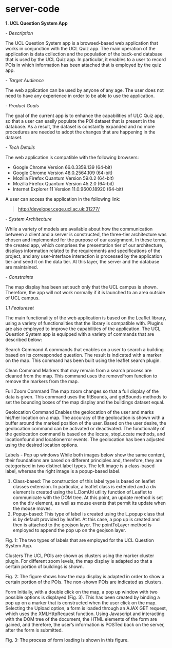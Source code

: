 # server-code


**1. UCL Question System App**

*- Description*

The UCL Question System app is a browsed-based web application that works in conjunction with the UCL Quiz app. The main operation of the application is data collection and the population of the back-end database that is used by the UCL Quiz app. In particular, it enables to a user to record POIs in which information has been attached that is employed by the quiz app.

*- Target Audience*

The web application can be used by anyone of any age. The user does not need to have any experience in order to be able to use the application.

*- Product Goals*

The goal of the current app is to enhance the capabilities of ULC Quiz app, so that a user can easily populate the POI dataset that is present in the database. As a result, the dataset is constantly expanded and no more procedures are needed to adopt the changes that are happening in the dataset. 

*- Tech Details*

The web application is compatible with the following browsers:
- Google Chrome Version 66.0.3359.139 (64-bit)
- Google Chrome Version 48.0.2564.109 (64-bit)
- Mozilla Firefox Quantum Version 59.0.2 (64-bit)
- Mozilla Firefox Quantum Version 45.2.0 (64-bit)
- Internet Explorer 11 Version 11.0.9600.18920 (64-bit) 

A user can access the application in the following link:

> http://developer.cege.ucl.ac.uk:31277/


*- System Architecture*

While a variety of models are available about how the communication between a client and a server is constructed, the three-tier architecture was chosen and implemented for the purpose of our assignment. In these terms, the created app, which comprises the presentation tier of our architecture, displays information related to the requirements and specifications of the project, and any user-interface interaction is processed by the application tier and send it on the data tier. At this layer, the server and the database are maintained. 

*- Constraints*

The map display has been set such only that the UCL campus is shown. Therefore, the app will not work normally if it is launched to an area outside of UCL campus. 

*1.1 Featureset*

The main functionality of the web application is based on the Leaflet library, using a variety of functionalities that the library is compatible with. Plugins are also employed to improve the capabilities of the application.
The UCL Question System app is equipped with a variety of commands that are described below:

Search Command 
A commands that enables on a user to search a building based on its corresponded question. The result is indicated with a marker on the map.
This command has been built using the leaflet search plugin.

Clean Command
Markers that may remain from a search process are cleaned from the map. This command uses the removeFrom function to remove the markers from the map.

Full Zoom Command 
The map zoom changes so that a full display of the data is given. This command uses the fitBounds, and getBounds methods to set the bounding boxes of the map display and the buildings dataset equal.

Geolocation Command
Enables the geolocation of the user and marks his/her location on a map. The accuracy of the geolocation is shown with a buffer around the marked position of the user. Based on the user desire, the geolocation command can be activated or deactivated.
The functionality of the geolocation command is based on the locate, stopLocate methods, and locationfound and locationerror events. The geolocation has been adjusted using the desired location options.

Labels - Pop up windows
While both images below show the same content, their foundations are based on  different principles and, therefore, they are categorised in two distinct label types. The left image is a class-based label, whereas the right image is a popup-based label.  
1) Class-based:
The construction of this label type is based on leaflet classes extension. In particular, a leaflet class is extended and a div element is created using the L.DomUti utility function of Leaflet to communicate with the DOM tree. At this point, an update method is set on the div element, as well as mouse events that permit its update when the mouse moves.
2) Popup-based: 
This type of label is created using the L.popup class that is by default provided by leaflet. At this case, a pop up is created and then is attached to the geojson layer. The pointToLayer method is employed to append the pop up on the geojson layer.  









Fig. 1: The two types of labels that are employed for the UCL Question System App.

Clusters
The UCL POIs are shown as clusters using the marker cluster plugin. For different zoom levels, the map display is adapted so that a certain portion of buildings is shown.














Fig. 2: The figure shows how the map display is adapted in order to show a certain portion of the POIs. The non-shown POIs are indicated as clusters.

Form
Initially, with a double click on the map, a pop up window with two possible options is displayed (Fig. 3). This has been created by binding a pop up on a marker that is constructed when the user click on the map. Selecting the Upload option, a form is loaded through an AJAX GET request, which uses the XMLHttpRequest function. Using Javascript and interacting with the DOM tree of the document, the HTML elements of the form are gained, and therefore, the user’s information is POSTed back on the server, after the form is submitted.   


Fig. 3: The process of form loading is shown in this figure.
